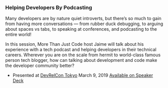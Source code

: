 ### Helping Developers By Podcasting

Many developers are by nature quiet introverts, but there’s so much to gain from having more conversations — from rubber duck debugging, to arguing about spaces vs tabs, to speaking at conferences, and podcasting to the entire world!

In this session, More Than Just Code host Jaime will talk about his experience with a tech podcast and helping developers in their technical careers. Wherever you are on the scale from hermit to world-class famous person tech blogger, how can talking about development and code make the developer community better?

- Presented at [DevRelCon Tokyo](https://tokyo-2019.devrel.net/) March 9, 2019 [Available on Speaker Deck](https://speakerdeck.com/devwiththehair/helping-developers-by-podcasting)
